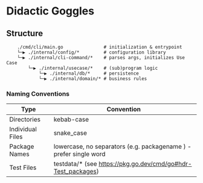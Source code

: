 # Didactic Goggles

## Structure

```plaintext
    ./cmd/cli/main.go               # initialization & entrypoint
    └─▶ ./internal/config/*         # configuration library
    └─▶ ./internal/cli-command/*    # parses args, initializes Use Case
        └─▶ ./internal/usecase/*    # (sub)program logic
            └─▶ ./internal/db/*     # persistence
            └─▶ ./internal/domain/* # business rules
```

### Naming Conventions

| Type             | Convention                                                        |
| ---------------- | ----------------------------------------------------------------- |
| Directories      | kebab-case                                                        |
| Individual Files | snake_case                                                        |
| Package Names    | lowercase, no separators (e.g. packagename ) - prefer single word |
| Test Files       | testdata/* (see https://pkg.go.dev/cmd/go#hdr-Test_packages)      |
